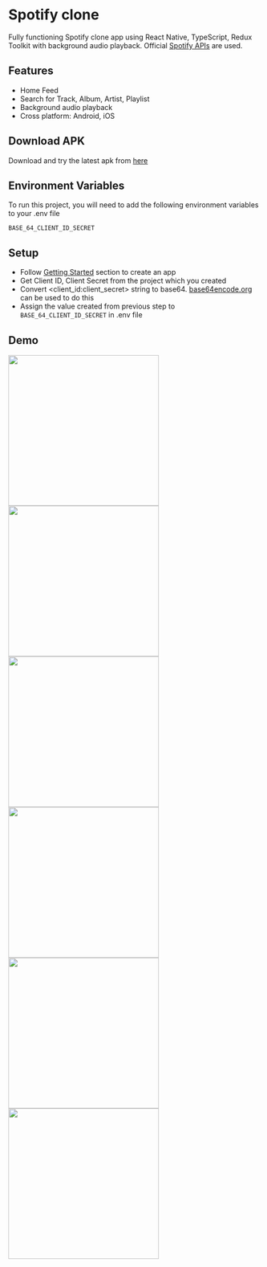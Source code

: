
# Spotify clone
Fully functioning Spotify clone app using React Native, TypeScript, Redux Toolkit with background audio playback. Official [Spotify APIs](https://developer.spotify.com/documentation/web-api) are used.

## Features
- Home Feed
- Search for Track, Album, Artist, Playlist
- Background audio playback
- Cross platform: Android, iOS

## Download APK
Download and try the latest apk from [here](https://github.com/Gopalakrishnan-V/spotify-clone/releases)

## Environment Variables
To run this project, you will need to add the following environment variables to your .env file

`BASE_64_CLIENT_ID_SECRET`

## Setup
* Follow [Getting Started](https://developer.spotify.com/documentation/web-api) section to create an app
* Get Client ID, Client Secret from the project which you created
* Convert <client_id:client_secret> string to base64. [base64encode.org](https://www.base64encode.org/) can be used to do this
* Assign the value created from previous step to `BASE_64_CLIENT_ID_SECRET` in .env file

## Demo
<img src="https://i.ibb.co/SQqvdNn/1.png" width=300/>
<img src="https://i.ibb.co/3r0Q1Zp/2.png" width=300/>
<img src="https://i.ibb.co/MPv7C57/4.png" width=300/>
<img src="https://i.ibb.co/BL5NDJ5/5.png" width=300/>
<img src="https://i.ibb.co/gJNmj12/6.png" width=300/>
<img src="https://i.ibb.co/HdSqw43/7.png" width=300/>
